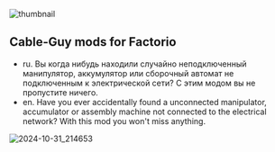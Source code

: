 ![thumbnail](https://github.com/user-attachments/assets/8a7e5f28-4554-4798-a432-177a946139bb) 
## Cable-Guy mods for Factorio

- ru. Вы когда нибудь находили случайно неподключенный манипулятор, аккумулятор или сборочный автомат не подключенным к электрической сети? С этим модом вы не пропустите ничего.<br>
- en. Have you ever accidentally found a unconnected manipulator, accumulator or assembly machine not connected to the electrical network? With this mod you won't miss anything.

![2024-10-31_214653](https://github.com/user-attachments/assets/d1a07d60-6c19-44c3-8f66-93ad49d0d386)
